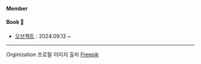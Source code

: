 <!--

**Here are some ideas to get you started:**

🙋‍♀️ A short introduction - what is your organization all about?
🌈 Contribution guidelines - how can the community get involved?
👩‍💻 Useful resources - where can the community find your docs? Is there anything else the community should know?
🍿 Fun facts - what does your team eat for breakfast?
🧙 Remember, you can do mighty things with the power of [Markdown](https://docs.github.com/github/writing-on-github/getting-started-with-writing-and-formatting-on-github/basic-writing-and-formatting-syntax)
-->
#### Member

#### Book 📕

* [오브젝트](https://www.yes24.com/Product/Goods/74219491) : 2024.09.13 ~ 


---
Orginization 프로필 이미지 출처 <a href="https://kr.freepik.com/free-psd/3d-space-rocket-with-smoke_13677911.htm">Freepik</a>
